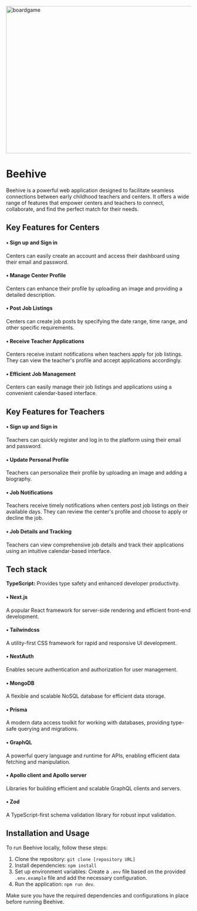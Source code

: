 <!-- ![boardgame!](server/public/pics/banner1.jpg) -->
<img src="public/Beehive.png" alt="boardgame" width="800" height="400">

# Beehive

Beehive is a powerful web application designed to facilitate seamless connections between early childhood teachers and centers. It offers a wide range of features that empower centers and teachers to connect, collaborate, and find the perfect match for their needs.

## Key Features for Centers

#### • Sign up and Sign in

Centers can easily create an account and access their dashboard using their email and password.

#### • Manage Center Profile

Centers can enhance their profile by uploading an image and providing a detailed description.

#### • Post Job Listings

Centers can create job posts by specifying the date range, time range, and other specific requirements.

#### • Receive Teacher Applications

Centers receive instant notifications when teachers apply for job listings. They can view the teacher's profile and accept applications accordingly.

#### • Efficient Job Management

Centers can easily manage their job listings and applications using a convenient calendar-based interface.

## Key Features for Teachers

#### • Sign up and Sign in

Teachers can quickly register and log in to the platform using their email and password.

#### • Update Personal Profile

Teachers can personalize their profile by uploading an image and adding a biography.

#### • Job Notifications

Teachers receive timely notifications when centers post job listings on their available days. They can review the center's profile and choose to apply or decline the job.

#### • Job Details and Tracking

Teachers can view comprehensive job details and track their applications using an intuitive calendar-based interface.

## Tech stack

**TypeScript:** Provides type safety and enhanced developer productivity.



#### • Next.js

A popular React framework for server-side rendering and efficient front-end development.

#### • Tailwindcss

A utility-first CSS framework for rapid and responsive UI development.

#### • NextAuth

Enables secure authentication and authorization for user management.

#### • MongoDB

A flexible and scalable NoSQL database for efficient data storage.

#### • Prisma

A modern data access toolkit for working with databases, providing type-safe querying and migrations.

#### • GraphQL

A powerful query language and runtime for APIs, enabling efficient data fetching and manipulation.

#### • Apollo client and Apollo server

Libraries for building efficient and scalable GraphQL clients and servers.

#### • Zod

A TypeScript-first schema validation library for robust input validation.

## Installation and Usage

To run Beehive locally, follow these steps:

1. Clone the repository: `git clone [repository URL]`
2. Install dependencies: `npm install`
3. Set up environment variables: Create a `.env` file based on the provided `.env.example` file and add the necessary configuration.
4. Run the application: `npm run dev`.

Make sure you have the required dependencies and configurations in place before running Beehive.